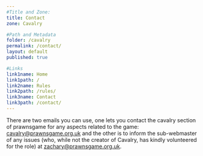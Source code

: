 ```yaml
---
#Title and Zone:
title: Contact
zone: Cavalry

#Path and Metadata
folder: /cavalry
permalink: /contact/ 
layout: default
published: true

#Links
link1name: Home
link1path: /
link2name: Rules
link2path: /rules/
link3name: Contact
link3path: /contact/
---
```


There are two emails you can use, one lets you contact the cavalry section of prawnsgame for any aspects related to the game: [cavalry@prawnsgame.org.uk](mailto:cavalry@prawnsgame.org.uk) and the other is to inform the sub-webmaster of any issues (who, while not the creator of Cavalry, has kindly volunteered for the role) at [zachary@prawnsgame.org.uk](mailto:zachary@prawnsgame.org.uk).